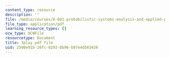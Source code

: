 ```yaml
---
content_type: resource
description: ''
file: /media/courses/6-041-probabilistic-systems-analysis-and-applied-probability-fall-2010/2598e91b26fc02930b96b97e4d563426_Tx7zzD4aeiA.pdf
file_type: application/pdf
learning_resource_types: []
ocw_type: OCWFile
resourcetype: Document
title: 3play pdf file
uid: 2598e91b-26fc-0293-0b96-b97e4d563426
---
```

